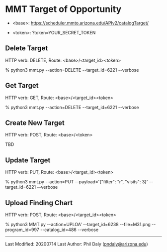 # MMT Target of Opportunity

 - \<base\>: https://scheduler.mmto.arizona.edu/APIv2/catalogTarget/

 - \<token\>: ?token=YOUR_SECRET_TOKEN

## Delete Target
HTTP verb: DELETE, Route: \<base\>/\<target_id\>\<token\>

 % python3 mmt.py --action=DELETE --target_id=6221 --verbose

## Get Target
HTTP verb: GET, Route: \<base\>/\<target_id\>\<token\>

 % python3 mmt.py --action=DELETE --target_id=6221 --verbose

## Create New Target
HTTP verb: POST, Route: \<base\>/\<token\>

TBD

## Update Target
HTTP verb: PUT, Route: \<base\>/\<target_id\>\<token\>

 % python3 mmt.py --action=PUT --payload='{"filter": "r", "visits": 3}' --target_id=6221 --verbose

## Upload Finding Chart
HTTP verb: POST, Route: \<base\>/\<target_id\>\<token\>

 % python3 MMT.py --action=UPLOA' --target_id=6238 --file=M31.png --program_id=997 --catalog_id=486 --verbose

--------------------------------------

Last Modified: 20200714
Last Author: Phil Daly (pndaly@arizona.edu)
